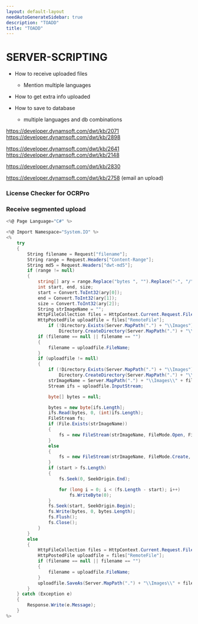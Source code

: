 ```yaml
---
layout: default-layout
needAutoGenerateSidebar: true
description: "TOADD"
title: "TOADD"
---
```


# SERVER-SCRIPTING

* How to receive uploaded files
    - Mention multiple languages

* How to get extra info uploaded

* How to save to database
    - multiple languages and db combinations

https://developer.dynamsoft.com/dwt/kb/2071
https://developer.dynamsoft.com/dwt/kb/2898

https://developer.dynamsoft.com/dwt/kb/2641
https://developer.dynamsoft.com/dwt/kb/2148

https://developer.dynamsoft.com/dwt/kb/2830

https://developer.dynamsoft.com/dwt/kb/2758 (email an upload)

### License Checker for OCRPro

### Receive segmented upload

``` csharp
<%@ Page Language="C#" %>

<%@ Import Namespace="System.IO" %>
<%
    try
    {
        String filename = Request["filename"];
        String range = Request.Headers["Content-Range"];
        String md5 = Request.Headers["dwt-md5"];
        if (range != null)
        {
            string[] ary = range.Replace("bytes ", "").Replace("-", "/").Split('/');
            int start, end, size;
            start = Convert.ToInt32(ary[0]);
            end = Convert.ToInt32(ary[1]);
            size = Convert.ToInt32(ary[2]);
            String strImageName = "";
            HttpFileCollection files = HttpContext.Current.Request.Files;
            HttpPostedFile uploadfile = files["RemoteFile"];
                if (!Directory.Exists(Server.MapPath(".") + "\\Images"))
                    Directory.CreateDirectory(Server.MapPath(".") + "\\Images");
            if (filename == null || filename == "")
            {
                filename = uploadfile.FileName;
            }
            if (uploadfile != null)
            {
                if (!Directory.Exists(Server.MapPath(".") + "\\Images"))
                    Directory.CreateDirectory(Server.MapPath(".") + "\\Images");
                strImageName = Server.MapPath(".") + "\\Images\\" + filename;
                Stream ifs = uploadfile.InputStream;

                byte[] bytes = null;

                bytes = new byte[ifs.Length];
                ifs.Read(bytes, 0, (int)ifs.Length);
                FileStream fs;
                if (File.Exists(strImageName))
                {
                    fs = new FileStream(strImageName, FileMode.Open, FileAccess.Write, FileShare.ReadWrite);
                }
                else
                {
                    fs = new FileStream(strImageName, FileMode.Create, FileAccess.Write, FileShare.ReadWrite);
                }
                if (start > fs.Length)
                {
                    fs.Seek(0, SeekOrigin.End);

                    for (long i = 0; i < (fs.Length - start); i++)
                        fs.WriteByte(0);
                }
                fs.Seek(start, SeekOrigin.Begin);
                fs.Write(bytes, 0, bytes.Length);
                fs.Flush();
                fs.Close();
            }
        }
        else
        {
            HttpFileCollection files = HttpContext.Current.Request.Files;
            HttpPostedFile uploadfile = files["RemoteFile"];
            if (filename == null || filename == "")
            {
                filename = uploadfile.FileName;
            }
            uploadfile.SaveAs(Server.MapPath(".") + "\\Images\\" + filename);
        }
    } catch (Exception e)
    {
        Response.Write(e.Message);
    }
%>
```
